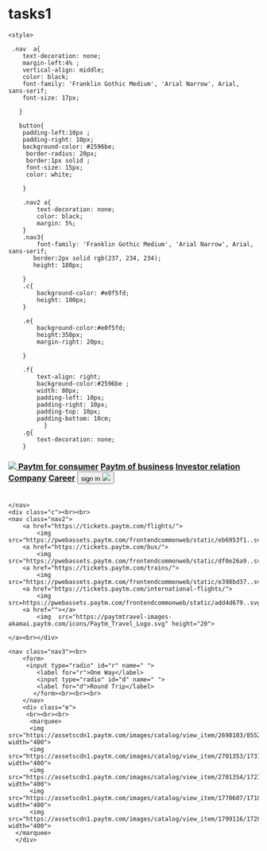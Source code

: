 # tasks1
<!DOCTYPE html>
<html lang="en">
<head>
   
    <style>

     .nav  a{
        text-decoration: none;
        margin-left:4% ;
        vertical-align: middle;
        color: black;
        font-family: 'Franklin Gothic Medium', 'Arial Narrow', Arial, sans-serif;
        font-size: 17px;
       
       }
   
       button{
        padding-left:10px ;
        padding-right: 10px;
        background-color: #2596be;
         border-radius: 20px;
         border:1px solid ;
         font-size: 15px;
         color: white;
       
        }

        .nav2 a{
            text-decoration: none;
            color: black;
            margin: 5%;
        }
        .nav3{
            font-family: 'Franklin Gothic Medium', 'Arial Narrow', Arial, sans-serif;
           border:2px solid rgb(237, 234, 234);
           height: 180px;
           
        }
        .c{
            background-color: #e0f5fd;
            height: 100px;
        }

        .e{
            background-color:#e0f5fd;
            height:350px;
            margin-right: 20px;
         
        }
       
        .f{
            text-align: right;
            background-color:#2596be ;
            width: 80px;
            padding-left: 10px;
            padding-right: 10px;
            padding-top: 10px;
            padding-bottom: 10cm;
              }
        .g{
            text-decoration: none;
        }
       
</style>
</head>
<body><h3>
    <nav class="nav">
        <a href="">
            <img src="https://pwebassets.paytm.com/commonwebassets/paytmweb/header/images/logo.svg">
        </a>
        <a href="">Paytm for consumer</a>
        <a href="">Paytm of business</a>
        <a href="">Investor relation</a>
        <a href="">Company</a>
        <a href="">Career</a>
        <a href=""><button>sign in <img src="https://pwebassets.paytm.com/commonwebassets/paytmweb/header/images/logoutImg.svg"></button></a><br><br>
    </h3>

    </nav>
    <div class="c"><br><br>
    <nav class="nav2">
        <a href="https://tickets.paytm.com/flights/">
            <img src="https://pwebassets.paytm.com/frontendcommonweb/static/eb6953f1..svg">Flights
        <a href="https://tickets.paytm.com/bus/">
            <img src="https://pwebassets.paytm.com/frontendcommonweb/static/df0e26a9..svg">Bus
        <a href="https://tickets.paytm.com/trains/">
            <img src="https://pwebassets.paytm.com/frontendcommonweb/static/e398bd37..svg">Train
        <a href="https://tickets.paytm.com/international-flights/">
            <img src=https://pwebassets.paytm.com/frontendcommonweb/static/add4d679..svg>Intl.Flights
        <a href=""></a>
            <img  src="https://paytmtravel-images-akamai.paytm.com/icons/Paytm_Travel_Logo.svg" height="20">
               
    </a><br></div>
   
    <nav class="nav3"><br>
        <form>
         <input type="radio" id="r" name=" ">
            <label for="r">One Way</label>
            <input type="radio" id="d" name=" ">
            <label for="d">Round Trip</label>
           </form><br><br><br>
        </nav>
        <div class="e">
         <br><br><br>
          <marquee>
          <img src="https://assetscdn1.paytm.com/images/catalog/view_item/2698103/8552011565932277.jpg" width="400">
          <img src="https://assetscdn1.paytm.com/images/catalog/view_item/2701353/1731579742271.jpg" width="400">
          <img src="https://assetscdn1.paytm.com/images/catalog/view_item/2701354/1727933098781.jpg" width="400">
          <img src="https://assetscdn1.paytm.com/images/catalog/view_item/1770607/1718869597012.jpg" width="400">
          <img src="https://assetscdn1.paytm.com/images/catalog/view_item/1799116/1728377300975.png" width="400">
      </marquee>
      </div>
           
</nav>
</body>
</html>

